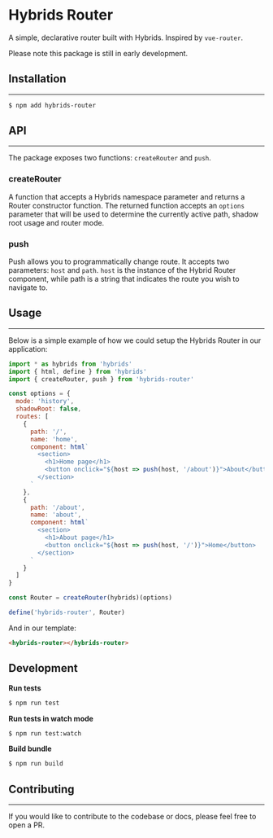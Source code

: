 # Hybrids Router

A simple, declarative router built with Hybrids. Inspired by `vue-router`.

Please note this package is still in early development.

## Installation
---
```bash
$ npm add hybrids-router
```

## API
---

The package exposes two functions: `createRouter` and `push`.

### createRouter

A function that accepts a Hybrids namespace parameter and returns a Router constructor function. The returned function accepts an `options` parameter that will be used to determine the currently active path, shadow root usage and router mode.

### push

Push allows you to programmatically change route.
It accepts two parameters: `host` and `path`.
`host` is the instance of the Hybrid Router component, while path is a string
that indicates the route you wish to navigate to.

## Usage
---

Below is a simple example of how we could setup the Hybrids Router in our application:

```jsx
import * as hybrids from 'hybrids'
import { html, define } from 'hybrids'
import { createRouter, push } from 'hybrids-router'

const options = {
  mode: 'history',
  shadowRoot: false,
  routes: [
    {
      path: '/',
      name: 'home',
      component: html`
        <section>
          <h1>Home page</h1>
          <button onclick="${host => push(host, '/about')}">About</button>
        </section>
      `
    },
    {
      path: '/about',
      name: 'about',
      component: html`
        <section>
          <h1>About page</h1>
          <button onclick="${host => push(host, '/')}">Home</button>
        </section>
      `
    }
  ]
}

const Router = createRouter(hybrids)(options)

define('hybrids-router', Router)
```

And in our template:

```html
<hybrids-router></hybrids-router>
```

## Development

**Run tests**
```bash
$ npm run test
```

**Run tests in watch mode**
```bash
$ npm run test:watch
```

**Build bundle**

```bash
$ npm run build
```

## Contributing
---

If you would like to contribute to the codebase or docs, please feel free to open a PR.
